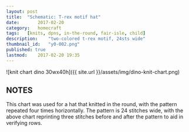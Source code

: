 ```yaml
---
layout: post
title: 	"Schematic: T-rex motif hat"
date:		2017-02-20
category:	homecraft
tags:	[knits, dpns, in-the-round, fair-isle, child]
description: 	"two-colored t-rex motif, 24sts wide"
thumbnail_id:	"y0-002.png"
published: true
lastmod:	2017-02-20 19:35
---
```

![knit chart dino 30wx40h]({{ site.url }}/assets/img/dino-knit-chart.png)

## NOTES ##
This chart was used for a hat that knitted in the round, with the pattern repeated four times horizontally.  The pattern is 24 stitches wide, with the above chart reprinting three stitches before and after the pattern to aid in verifying rows.
